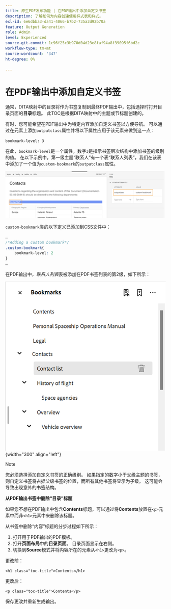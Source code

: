 ```yaml
---
title: 原生PDF发布功能 | 在PDF输出中添加自定义书签
description: 了解如何为内容创建使用样式表和样式。
exl-id: 6e6dbba3-da41-4066-b7b2-735a3d92b70a
feature: Output Generation
role: Admin
level: Experienced
source-git-commit: 1c96f25c3b970d04d23e8faf94a8f39095f6bd2c
workflow-type: tm+mt
source-wordcount: '347'
ht-degree: 0%

---
```


# 在PDF输出中添加自定义书签

通常，DITA映射中的目录将作为书签复制到最终PDF输出中，包括选择时打开目录页面的&#x200B;**目录**&#x200B;标题。 此TOC是根据DITA映射中的主题或节标题创建的。

有时，您可能希望在PDF输出中为特定内容添加自定义书签以方便导航。 可以通过在元素上添加`outputclass`属性并将以下属性应用于该元素来做到这一点：

`bookmark-level: 3`

在此，`bookmark-level`是一个属性，数字`3`是指示书签层次结构中添加书签的级别的值。 在以下示例中，第一级主题“联系人”有一个表“联系人列表”，我们在该表中添加了一个值为`custom-bookmark`的`outputclass`属性。


<img src="./assets/custom-bookmark-attribute.png" width="500">

`custom-bookmark`类的以下定义已添加到CSS文件中：

```css
…
/*Adding a custom bookmark*/
.custom-bookmark{
    bookmark-level: 2
}
…
```

在PDF输出中，*联系人列表*&#x200B;表被添加在PDF书签列表的第2级，如下所示：

![](assets/custom-bookmark-in-pdf-output.png) {width="300" align="left"}

>[!NOTE]
>
>您必须选择添加自定义书签的正确级别。 如果指定的数字小于父级主题的书签，则自定义书签将占据父级书签的位置，而所有其他书签将显示为子级。 这可能会导致出现意外的书签结构。

**从PDF输出书签中删除“目录”标题**

如果您不想在PDF输出中包含&#x200B;**Contents**&#x200B;标题，可以通过将&#x200B;**Contents**&#x200B;放置在`<p>`元素中而非`<h1>`元素中来删除该标题。

从书签中删除“内容”标题的分步过程如下所示：

1. 打开用于PDF输出的PDF模板。
2. 打开&#x200B;**页面布局**&#x200B;中的&#x200B;**目录页面**。
目录页面显示在右侧。
3. 切换到&#x200B;**Source**&#x200B;模式并将内容所在的元素从`<h1>`更改为`<p>`。

更改前：

```
<h1 class="toc-title">Contents</h1>
```

更改后：

```
<p class="toc-title">Contents</p>
```

保存更改并重新生成输出。





